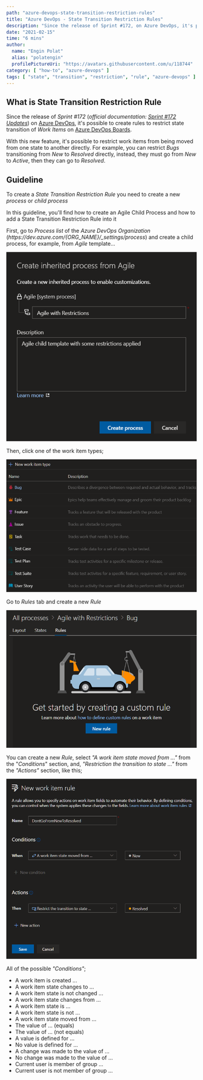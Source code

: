 ```yaml
---
path: "azure-devops-state-transition-restriction-rules"
title: "Azure DevOps - State Transition Restriction Rules"
description: "Since the release of Sprint #172, on Azure DevOps, it's possible to create rules to restrict state transition of Work Items on Azure DevOps Boards.<br /><br />With this new feature, it's possible to restrict work items from being moved from one state to another directly. For example, you can restrict Bugs transitioning from New to Resolved directly, instead, they must go from New to Active, then they can go to Resolved."
date: "2021-02-15"
time: "6 mins"
author:
  name: "Engin Polat"
  alias: "polatengin"
  profilePictureUri: "https://avatars.githubusercontent.com/u/118744"
category: [ "how-to", "azure-devops" ]
tags: [ "state", "transition", "restriction", "rule", "azure-devops" ]
---
```

## What is State Transition Restriction Rule

Since the release of _Sprint #172_ (_official documentation: [Sprint #172 Updates](https://docs.microsoft.com/en-us/azure/devops/release-notes/2020/sprint-172-update)_) on [Azure DevOps](https://dev.azure.com), it's possible to create rules to restrict state transition of _Work Items_ on [Azure DevOps Boards](https://azure.microsoft.com/en-us/services/devops/boards/).

With this new feature, it's possible to restrict work items from being moved from one state to another directly. For example, you can restrict _Bugs_ transitioning from _New_ to _Resolved_ directly, instead, they must go from _New_ to _Active_, then they can go to _Resolved_.

## Guideline

To create a _State Transition Restriction Rule_ you need to create a new _process_ or _child process_

In this guideline, you'll find how to create an Agile Child Process and how to add a State Transition Restriction Rule into it

First, go to _Process list_ of the _Azure DevOps Organization_ (_<span>https://</span>dev.azure.com/{ORG&#95;NAME}/&#95;settings/process_) and create a child process, for example, from _Agile_ template...

![Create inherited process from Agile screenshot](../_static/assets/2021/02/azure-devops-state-transition-restriction-rules-0.png)

Then, click one of the work item types;

![Work Item Types screenshot](../_static/assets/2021/02/azure-devops-state-transition-restriction-rules-1.png)

Go to _Rules_ tab and create a new _Rule_

![Create new Rule screenshot](../_static/assets/2021/02/azure-devops-state-transition-restriction-rules-2.png)

You can create a new _Rule_, select _"A work item state moved from ..."_ from the "_Conditions_" section, and, _"Restriction the transition to state ..."_ from the _"Actions"_ section, like this;

![New Work Item Rule screenshot](../_static/assets/2021/02/azure-devops-state-transition-restriction-rules-3.png)

All of the possible _"Conditions"_;

* A work item is created ...
* A work item state changes to ...
* A work item state is not changed ... 
* A work item state changes from ...
* A work item state is ...
* A work item state is not ...
* A work item state moved from ...
* The value of ... (equals)
* The value of ... (not equals)
* A value is defined for ...
* No value is defined for ...
* A change was made to the value of ...
* No change was made to the value of ...
* Current user is member of group ...
* Current user is not member of group ...
